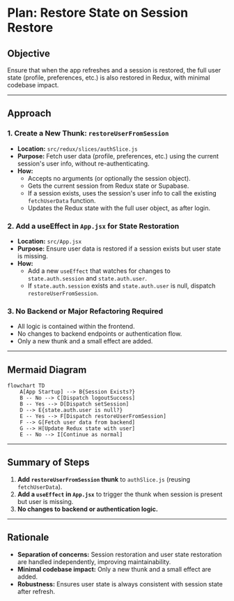 # Plan: Restore State on Session Restore

## Objective

Ensure that when the app refreshes and a session is restored, the full user state (profile, preferences, etc.) is also restored in Redux, with minimal codebase impact.

---

## Approach

### 1. Create a New Thunk: `restoreUserFromSession`

- **Location:** `src/redux/slices/authSlice.js`
- **Purpose:** Fetch user data (profile, preferences, etc.) using the current session's user info, without re-authenticating.
- **How:** 
  - Accepts no arguments (or optionally the session object).
  - Gets the current session from Redux state or Supabase.
  - If a session exists, uses the session's user info to call the existing `fetchUserData` function.
  - Updates the Redux state with the full user object, as after login.

### 2. Add a useEffect in `App.jsx` for State Restoration

- **Location:** `src/App.jsx`
- **Purpose:** Ensure user data is restored if a session exists but user state is missing.
- **How:** 
  - Add a new `useEffect` that watches for changes to `state.auth.session` and `state.auth.user`.
  - If `state.auth.session` exists and `state.auth.user` is null, dispatch `restoreUserFromSession`.

### 3. No Backend or Major Refactoring Required

- All logic is contained within the frontend.
- No changes to backend endpoints or authentication flow.
- Only a new thunk and a small effect are added.

---

## Mermaid Diagram

```mermaid
flowchart TD
    A[App Startup] --> B{Session Exists?}
    B -- No --> C[Dispatch logoutSuccess]
    B -- Yes --> D[Dispatch setSession]
    D --> E{state.auth.user is null?}
    E -- Yes --> F[Dispatch restoreUserFromSession]
    F --> G[Fetch user data from backend]
    G --> H[Update Redux state with user]
    E -- No --> I[Continue as normal]
```

---

## Summary of Steps

1. **Add `restoreUserFromSession` thunk** to `authSlice.js` (reusing `fetchUserData`).
2. **Add a `useEffect` in `App.jsx`** to trigger the thunk when session is present but user is missing.
3. **No changes to backend or authentication logic.**

---

## Rationale

- **Separation of concerns:** Session restoration and user state restoration are handled independently, improving maintainability.
- **Minimal codebase impact:** Only a new thunk and a small effect are added.
- **Robustness:** Ensures user state is always consistent with session state after refresh.